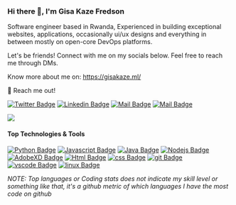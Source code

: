 <!-- Your title -->
### Hi there 👋, I'm Gisa Kaze Fredson

<!-- Talking about you
**About Me:**

- Tech enthusiast 💯
- UI & UX Designer 🔖
- Dynamic web developer 💻
- I’m currently a student at Rwanda Coding Academy. -->

Software engineer based in Rwanda, Experienced in building exceptional websites, applications, occasionally ui/ux designs  and everything in between mostly on open-core DevOps platforms.

Let's be friends! Connect with me on my socials below. Feel free to reach me through DMs. 

Know more about me on: https://gisakaze.ml/

📧 Reach me out!

[![Twitter Badge](https://img.shields.io/badge/-@GisaKaze-1ca0f1?style=flat&labelColor=1ca0f1&logo=twitter&logoColor=white&link=https://twitter.com/GisaKaze)](https://twitter.com/GisaKaze) [![Linkedin Badge](https://img.shields.io/badge/-Fredson-0e76a8?style=flat&labelColor=0e76a8&logo=linkedin&logoColor=white)](www.linkedin.com/in/gisa-kaze-fredson) [![Mail Badge](https://img.shields.io/badge/-@GisaKaze-e84393?style=flat&labelColor=e84393&logo=instagram&logoColor=white)](https://www.instagram.com/gisakaze/) [![Mail Badge](https://img.shields.io/badge/-GisaKaze-c0392b?style=flat&labelColor=c0392b&logo=gmail&logoColor=white)](mailto:fredson.coder@gmail.com)

![](https://github-readme-stats.vercel.app/api?username=GisaKaze&show_icons=true&count_private=true)

#### Top Technologies & Tools

<!-- TODO: Make technologies links takes you to repositories -->

[![Python Badge](https://img.shields.io/badge/-Python-61DBFB?style=for-the-badge&labelColor=black&logo=python&logoColor=61DBFB)](#) [![Javascript Badge](https://img.shields.io/badge/-Javascript-F0DB4F?style=for-the-badge&labelColor=black&logo=javascript&logoColor=F0DB4F)](#) [![Java Badge](https://img.shields.io/badge/-Java-007acc?style=for-the-badge&labelColor=black&logo=java&logoColor=007acc)](#) [![Nodejs Badge](https://img.shields.io/badge/-nodejs-3C873A?style=for-the-badge&labelColor=black&logo=node.js&logoColor=3C873A)](#) [![AdobeXD Badge](https://img.shields.io/badge/-adobexd-61DBFB?style=for-the-badge&labelColor=black&logo=adobexd&logoColor=61DBFB)](#) [![Html Badge](https://img.shields.io/badge/html%20-%23E34F26.svg?&style=for-the-badge&labelColor=black&logo=html5&logoColor=white)](#) [![css Badge](https://img.shields.io/badge/css%20-%231572B6.svg?&style=for-the-badge&labelColor=black&logo=css3&logoColor=white)](#) [![git Badge](https://img.shields.io/badge/git%20-%23F05032.svg?&style=for-the-badge&labelColor=black&logo=git&logoColor=white)](#) [![vscode Badge](https://img.shields.io/badge/-vscode-007ACC?style=for-the-badge&logo=visual-studio-code)](#) [![linux Badge](https://img.shields.io/badge/-linux-61DBFB?style=for-the-badge&labelColor=black&logo=linux&logoColor=white)](#)

*NOTE: Top languages or Coding stats does not indicate my skill level or something like that, it's a github metric of which languages I have the most code on github*